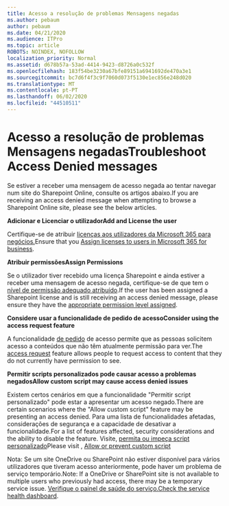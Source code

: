 ```yaml
---
title: Acesso a resolução de problemas Mensagens negadas
ms.author: pebaum
author: pebaum
ms.date: 04/21/2020
ms.audience: ITPro
ms.topic: article
ROBOTS: NOINDEX, NOFOLLOW
localization_priority: Normal
ms.assetid: d678b57a-53ad-4414-9423-d8726a0c532f
ms.openlocfilehash: 183f54be3230a67bfe89151a6941692de470a3e1
ms.sourcegitcommit: bc7d6f4f3c9f7060d073f5130e1ec856e248d020
ms.translationtype: MT
ms.contentlocale: pt-PT
ms.lasthandoff: 06/02/2020
ms.locfileid: "44510511"
---
```

# <a name="troubleshoot-access-denied-messages"></a><span data-ttu-id="bdd5f-102">Acesso a resolução de problemas Mensagens negadas</span><span class="sxs-lookup"><span data-stu-id="bdd5f-102">Troubleshoot Access Denied messages</span></span>

<span data-ttu-id="bdd5f-103">Se estiver a receber uma mensagem de acesso negada ao tentar navegar num site do Sharepoint Online, consulte os artigos abaixo.</span><span class="sxs-lookup"><span data-stu-id="bdd5f-103">If you are receiving an access denied message when attempting to browse a Sharepoint Online site, please see the below articles.</span></span>

<span data-ttu-id="bdd5f-104">**Adicionar e Licenciar o utilizador**</span><span class="sxs-lookup"><span data-stu-id="bdd5f-104">**Add and License the user**</span></span>

<span data-ttu-id="bdd5f-105">Certifique-se de atribuir [licenças aos utilizadores da Microsoft 365 para negócios.](https://docs.microsoft.com/microsoft-365/admin/add-users/add-users)</span><span class="sxs-lookup"><span data-stu-id="bdd5f-105">Ensure that you [Assign licenses to users in Microsoft 365 for business](https://docs.microsoft.com/microsoft-365/admin/add-users/add-users).</span></span>

<span data-ttu-id="bdd5f-106">**Atribuir permissões**</span><span class="sxs-lookup"><span data-stu-id="bdd5f-106">**Assign Permissions**</span></span>

<span data-ttu-id="bdd5f-107">Se o utilizador tiver recebido uma licença Sharepoint e ainda estiver a receber uma mensagem de acesso negada, certifique-se de que tem o [nível de permissão adequado atribuído](https://docs.microsoft.com/sharepoint/understanding-permission-levels).</span><span class="sxs-lookup"><span data-stu-id="bdd5f-107">If the user has been assigned a Sharepoint license and is still receiving an access denied message, please ensure they have the [appropriate permission level assigned](https://docs.microsoft.com/sharepoint/understanding-permission-levels).</span></span>

<span data-ttu-id="bdd5f-108">**Considere usar a funcionalidade de pedido de acesso**</span><span class="sxs-lookup"><span data-stu-id="bdd5f-108">**Consider using the access request feature**</span></span>

<span data-ttu-id="bdd5f-109">A funcionalidade [de pedido](https://support.office.com/article/Set-up-and-manage-access-requests-94B26E0B-2822-49D4-929A-8455698654B3) de acesso permite que as pessoas solicitem acesso a conteúdos que não têm atualmente permissão para ver.</span><span class="sxs-lookup"><span data-stu-id="bdd5f-109">The [access request](https://support.office.com/article/Set-up-and-manage-access-requests-94B26E0B-2822-49D4-929A-8455698654B3) feature allows people to request access to content that they do not currently have permission to see.</span></span> 

<span data-ttu-id="bdd5f-110">**Permitir scripts personalizados pode causar acesso a problemas negados**</span><span class="sxs-lookup"><span data-stu-id="bdd5f-110">**Allow custom script may cause access denied issues**</span></span>

<span data-ttu-id="bdd5f-111">Existem certos cenários em que a funcionalidade "Permitir script personalizado" pode estar a apresentar um acesso negado.</span><span class="sxs-lookup"><span data-stu-id="bdd5f-111">There are certain scenarios where the "Allow custom script" feature may be presenting an access denied.</span></span> <span data-ttu-id="bdd5f-112">Para uma lista de funcionalidades afetadas, considerações de segurança e a capacidade de desativar a funcionalidade.</span><span class="sxs-lookup"><span data-stu-id="bdd5f-112">For a list of features affected, security considerations and the ability to disable the feature.</span></span> <span data-ttu-id="bdd5f-113">Visite, [permita ou impeça script personalizado](https://docs.microsoft.com/sharepoint/allow-or-prevent-custom-script)</span><span class="sxs-lookup"><span data-stu-id="bdd5f-113">Please visit , [Allow or prevent custom script](https://docs.microsoft.com/sharepoint/allow-or-prevent-custom-script)</span></span>

<span data-ttu-id="bdd5f-114">Nota: Se um site OneDrive ou SharePoint não estiver disponível para vários utilizadores que tiveram acesso anteriormente, pode haver um problema de serviço temporário.</span><span class="sxs-lookup"><span data-stu-id="bdd5f-114">Note: If a OneDrive or SharePoint site is not available to multiple users who previously had access, there may be a temporary service issue.</span></span> <span data-ttu-id="bdd5f-115">[Verifique o painel de saúde do serviço.](https://portal.office.com/adminportal/home#/servicehealth)</span><span class="sxs-lookup"><span data-stu-id="bdd5f-115">[Check the service health dashboard](https://portal.office.com/adminportal/home#/servicehealth).</span></span>


  

